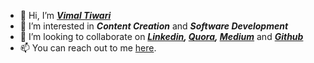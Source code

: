 - 👋 Hi, I’m [***Vimal Tiwari***](https://github.com/vimaltiwari2612)
- 👀 I’m interested in ***Content Creation*** and ***Software Development***
- 💞️ I’m looking to collaborate on ***[Linkedin](https://www.linkedin.com/in/vimaltiwari2612/), [Quora](https://www.quora.com/profile/Vimal-Tiwari-4), [Medium](https://medium.com/@vimaltiwari2612)*** and ***[Github](https://github.com/vimaltiwari2612)***
- 📫 You can reach out to me [here](https://vimaltiwari2612.github.io). 
